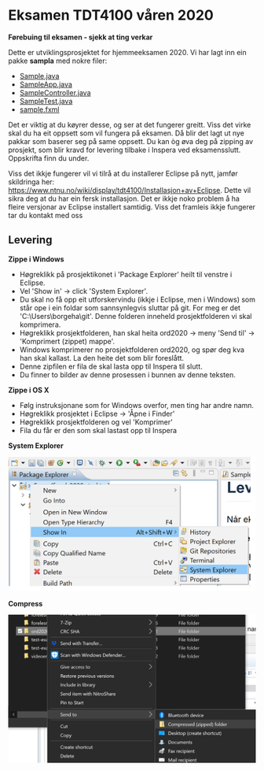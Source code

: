 # Eksamen TDT4100 våren 2020

**Førebuing til eksamen - sjekk at ting verkar**

Dette er utviklingsprosjektet for hjemmeeksamen 2020. Vi har lagt inn ein pakke **sampla** med nokre filer:

- [Sample.java](src/sample/Sample.java)
- [SampleApp.java](src/sample/SampleApp.java)
- [SampleController.java](src/sample/SampleController.java)
- [SampleTest.java](src/sample/SampleTest.java)
- [sample.fxml](src/sample/sample.fxml)

Det er viktig at du køyrer desse, og ser at det fungerer greitt. Viss det virke skal du ha eit oppsett som vil fungera på eksamen. Då blir det lagt ut nye pakkar som baserer seg på same oppsett. Du kan òg øva deg på zipping av prosjekt, som blir kravd for levering tilbake i Inspera ved eksamensslutt. Oppskrifta finn du under.

Viss det ikkje fungerer vil vi tilrå at du installerer Eclipse på nytt, jamfør skildringa her: https://www.ntnu.no/wiki/display/tdt4100/Installasjon+av+Eclipse. Dette vil sikra deg at du har ein fersk installasjon. Det er ikkje noko problem å ha fleire versjonar av Eclipse installert samtidig. Viss det framleis ikkje fungerer tar du kontakt med oss

## Levering

**Zippe i Windows**

- Høgreklikk på prosjektikonet i 'Package Explorer' heilt til venstre i Eclipse.
- Vel 'Show in' -> click 'System Explorer'.
- Du skal no få opp eit utforskervindu (ikkje i Eclipse, men i Windows) som står ope i ein foldar som sannsynlegvis sluttar på git. For meg er det 'C:\Users\borgeha\git'. Denne folderen inneheld prosjektfolderen vi skal komprimera.
- Høgreklikk prosjektfolderen, han skal heita ord2020 -> meny 'Send til' -> 'Komprimert (zippet) mappe'. 
- Windows komprimerer no prosjektfolderen ord2020, og spør deg kva han skal kallast. La den heite det som blir foreslått.
- Denne zipfilen er fila de skal lasta opp til Inspera til slutt.
- Du finner to bilder av denne prosessen i bunnen av denne teksten.

**Zippe i OS X**

- Følg instruksjonane som for Windows overfor, men ting har andre namn.
- Høgreklikk prosjektet i Eclipse -> 'Åpne i Finder'
- Høgreklikk prosjektfolderen og vel 'Komprimer'
- Fila du får er den som skal lastast opp til Inspera

**System Explorer**

<img src="System_Explorer.png" alt="drawing" width="600"/>

**Compress**

<img src="Compress.png" alt="drawing" width="600"/>
